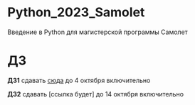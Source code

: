 # Python_2023_Samolet
Введение в Python для магистерской программы Самолет


# ДЗ

**ДЗ1** сдавать [сюда](https://www.dropbox.com/request/EJl5RZR45fthTeUE0Odi) до 4 октября включительно

**ДЗ2** сдавать [ссылка будет] до 14 октября включительно

